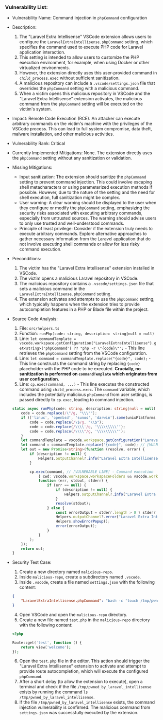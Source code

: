 ### Vulnerability List:

* Vulnerability Name: Command Injection in `phpCommand` configuration
* Description:
    1. The "Laravel Extra Intellisense" VSCode extension allows users to configure the `LaravelExtraIntellisense.phpCommand` setting, which specifies the command used to execute PHP code for Laravel application interaction.
    2. This setting is intended to allow users to customize the PHP execution environment, for example, when using Docker or other virtualized environments.
    3. However, the extension directly uses this user-provided command in `child_process.exec` without sufficient sanitization.
    4. A malicious repository can include a `.vscode/settings.json` file that overrides the `phpCommand` setting with a malicious command.
    5. When a victim opens this malicious repository in VSCode and the "Laravel Extra Intellisense" extension activates, the malicious command from the `phpCommand` setting will be executed on the victim's system.
* Impact: Remote Code Execution (RCE). An attacker can execute arbitrary commands on the victim's machine with the privileges of the VSCode process. This can lead to full system compromise, data theft, malware installation, and other malicious activities.
* Vulnerability Rank: Critical
* Currently Implemented Mitigations: None. The extension directly uses the `phpCommand` setting without any sanitization or validation.
* Missing Mitigations:
    * Input sanitization: The extension should sanitize the `phpCommand` setting to prevent command injection. This could involve escaping shell metacharacters or using parameterized execution methods if possible. However, due to the nature of the setting and the need for shell execution, full sanitization might be complex.
    * User warning:  A clear warning should be displayed to the user when they configure or modify the `phpCommand` setting, emphasizing the security risks associated with executing arbitrary commands, especially from untrusted sources. The warning should advise users to only use trusted and well-understood commands.
    * Principle of least privilege:  Consider if the extension truly needs to execute arbitrary commands. Explore alternative approaches to gather necessary information from the Laravel application that do not involve executing shell commands or allow for less risky command execution.
* Preconditions:
    1. The victim has the "Laravel Extra Intellisense" extension installed in VSCode.
    2. The victim opens a malicious Laravel repository in VSCode.
    3. The malicious repository contains a `.vscode/settings.json` file that sets a malicious command in the `LaravelExtraIntellisense.phpCommand` setting.
    4. The extension activates and attempts to use the `phpCommand` setting, which typically happens when the extension tries to provide autocompletion features in a PHP or Blade file within the project.
* Source Code Analysis:
    1. File: `src/helpers.ts`
    2. Function: `runPhp(code: string, description: string|null = null)`
    3. Line: `let commandTemplate = vscode.workspace.getConfiguration("LaravelExtraIntellisense").get<string>('phpCommand') ?? "php -r \"{code}\"";` - This line retrieves the `phpCommand` setting from the VSCode configuration.
    4. Line: `let command = commandTemplate.replace("{code}", code);` - This line constructs the command string by replacing `{code}` placeholder with the PHP code to be executed. **Crucially, no sanitization is performed on `commandTemplate` which originates from user configuration.**
    5. Line: `cp.exec(command, ...)` - This line executes the constructed command using `child_process.exec`.  The `command` variable, which includes the potentially malicious `phpCommand` from user settings, is passed directly to `cp.exec`, leading to command injection.
    ```typescript
    static async runPhp(code: string, description: string|null = null) : Promise<string> {
        code = code.replace(/\"/g, "\\\"");
        if (['linux', 'openbsd', 'sunos', 'darwin'].some(unixPlatforms => os.platform().includes(unixPlatforms))) {
            code = code.replace(/\$/g, "\\$");
            code = code.replace(/\\\\'/g, '\\\\\\\\\'');
            code = code.replace(/\\\\"/g, '\\\\\\\\\"');
        }
        let commandTemplate = vscode.workspace.getConfiguration("LaravelExtraIntellisense").get<string>('phpCommand') ?? "php -r \"{code}\""; // [VULNERABLE LINE] - User controlled input
        let command = commandTemplate.replace("{code}", code); // [VULNERABLE LINE] - Command construction without sanitization
        let out = new Promise<string>(function (resolve, error) {
            if (description != null) {
                Helpers.outputChannel?.info("Laravel Extra Intellisense command started: " + description);
            }

            cp.exec(command, // [VULNERABLE LINE] - Command execution
                { cwd: vscode.workspace.workspaceFolders && vscode.workspace.workspaceFolders.length > 0 ? vscode.workspace.workspaceFolders[0].uri.fsPath : undefined },
                function (err, stdout, stderr) {
                    if (err == null) {
                        if (description != null) {
                            Helpers.outputChannel?.info("Laravel Extra Intellisense Resolved: " + description);
                        }
                        resolve(stdout);
                    } else {
                        const errorOutput = stderr.length > 0 ? stderr : stdout;
                        Helpers.outputChannel?.error("Laravel Extra Intellisense Error:\n " + (description ?? '') + '\n\n' + errorOutput);
                        Helpers.showErrorPopup();
                        error(errorOutput);
                    }
                }
            );
        });
        return out;
    }
    ```

* Security Test Case:
    1. Create a new directory named `malicious-repo`.
    2. Inside `malicious-repo`, create a subdirectory named `.vscode`.
    3. Inside `.vscode`, create a file named `settings.json` with the following content:
    ```json
    {
        "LaravelExtraIntellisense.phpCommand": "bash -c 'touch /tmp/pwned_by_laravel_intellisense'"
    }
    ```
    4. Open VSCode and open the `malicious-repo` directory.
    5. Create a new file named `test.php` in the `malicious-repo` directory with the following content:
    ```php
    <?php

    Route::get('test', function () {
        return view('welcome');
    });
    ```
    6. Open the `test.php` file in the editor. This action should trigger the "Laravel Extra Intellisense" extension to activate and attempt to provide route autocompletion, which will execute the configured `phpCommand`.
    7. After a short delay (to allow the extension to execute), open a terminal and check if the file `/tmp/pwned_by_laravel_intellisense` exists by running the command `ls /tmp/pwned_by_laravel_intellisense`.
    8. If the file `/tmp/pwned_by_laravel_intellisense` exists, the command injection vulnerability is confirmed. The malicious command from `settings.json` was successfully executed by the extension.
